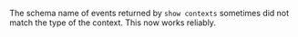 The schema name of events returned by `show contexts` sometimes did not match
the type of the context. This now works reliably.
